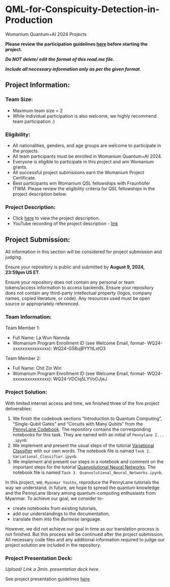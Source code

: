 # QML-for-Conspicuity-Detection-in-Production
Womanium Quantum+AI 2024 Projects

**Please review the participation guidelines [here](https://github.com/womanium-quantum/Quantum-AI-2024) before starting the project.**

_**Do NOT delete/ edit the format of this read.me file.**_

_**Include all necessary information only as per the given format.**_

## Project Information:

### Team Size:
  - Maximum team size = 2
  - While individual participation is also welcome, we highly recommend team participation :)

### Eligibility:
  - All nationalities, genders, and age groups are welcome to participate in the projects.
  - All team participants must be enrolled in Womanium Quantum+AI 2024.
  - Everyone is eligible to participate in this project and win Womanium grants.
  - All successful project submissions earn the Womanium Project Certificate.
  - Best participants win Womanium QSL fellowships with Fraunhofer ITWM. Please review the eligibility criteria for QSL fellowships in the project description below.

### Project Description:
  - Click [here](https://drive.google.com/file/d/1AcctFeXjchtEhYzPUsHpP_b4HGlI4kq9/view?usp=sharing) to view the project description.
  - YouTube recording of the project description - [link](https://youtu.be/Ac1ihFcTRTc?si=i6AIVfQQh8ymYQYp)

## Project Submission:
All information in this section will be considered for project submission and judging.

Ensure your repository is public and submitted by **August 9, 2024, 23:59pm US ET**.

Ensure your repository does not contain any personal or team tokens/access information to access backends. Ensure your repository does not contain any third-party intellectual property (logos, company names, copied literature, or code). Any resources used must be open source or appropriately referenced.

### Team Information:
Team Member 1:
 - Full Name: La Wun Nannda
 - Womanium Program Enrollment ID (see Welcome Email, format- WQ24-xxxxxxxxxxxxxxx): WQ24-G58ujBYY1tLxtO3


Team Member 2:
 - Full Name: Chit Zin Win
 - Womanium Program Enrollment ID (see Welcome Email, format- WQ24-xxxxxxxxxxxxxxx): WQ24-VDCiq5LYVoOJjeJ


### Project Solution:
With limited internet access and time, we finished three of the five project deliverables:
1. We finish the codebook sections “Introduction to Quantum Computing”, “Single-Qubit
 Gates” and “Circuits with Many Qubits” from the [PennyLane Codebook](https://pennylane.ai/codebook/). The repository contains the corresponding notebooks for this task. They are named with an initial of `Pennylane I... .ipynb`.
2. We implement and present the usual steps of the tutorial [Variational Classifier](https://pennylane.ai/qml/demos/tutorial_variational_classifier/) with our own words. The notebook file is named `Task 2. Variational_Classifier.ipynb`.
3. We implement and present our steps in a notebook and comment on the important steps for the tutorial [Quanvolutional Neural Networks](https://pennylane.ai/qml/demos/tutorial_quanvolution/). The notebook file is named `Task 3. Quanvolutional_Neural_Networks.ipynb`.

In this project, we, `Myanmar Youths`, reproduce the PennyLane tutorials the way we understand. In future, we hope to spread the quantum knowledge and the PennyLane library among quantum-computing enthusiasts from Myanmar. 
To achieve our goal, we consider to-
- create notebooks from existing tutorials,
- add our understandings to the documentation,
- translate them into the *Burmese* language.

However, we did not achieve our goal in time as our translation process is not finished. But this process will be continued after the project submission.
All necessary code files and any additional information required to judge our project solution are included in the repository. 

### Project Presentation Deck:
_Upload/ Link a 3min. presentation deck here._

See project presentation guidelines [here](https://docs.google.com/document/d/13nWF8AxFAfFYTWEYPT3BpPdYkqtxxSAjmuXj_zcMh-E/edit?usp=sharing)

